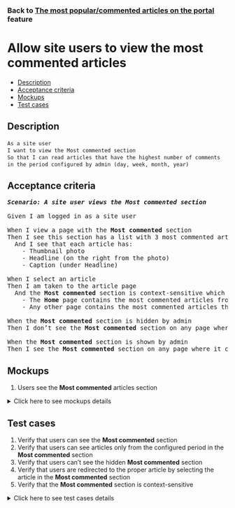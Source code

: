 ### Back to [The most popular/commented articles on the portal](../../) feature

# Allow site users to view the most commented articles

- [Description](#description)
- [Acceptance criteria](#acceptance-criteria)
- [Mockups](#mockups)
- [Test cases](#test-cases)

## Description

    As a site user 
    I want to view the Most commented section 
    So that I can read articles that have the highest number of comments in the period configured by admin (day, week, month, year)

## Acceptance criteria

<pre>
<b><i>Scenario: A site user views the Most commented section</i></b>

Given I am logged in as a site user

When I view a page with the <b>Most commented</b> section
Then I see this section has a list with 3 most commented articles (based on the number of comments in the configured period)
  And I see that each article has:
    - Thumbnail photo
    - Headline (on the right from the photo)
    - Caption (under Headline)

When I select an article
Then I am taken to the article page
  And the <b>Most commented</b> section is context-sensitive which means:
    - The <b>Home</b> page contains the most commented articles from the whole articles list
    - Any other page contains the most commented articles that belong to a category, conference, or team of the current page

When the <b>Most commented</b> section is hidden by admin
Then I don’t see the <b>Most commented</b> section on any page where it can be present

When the <b>Most commented</b> section is shown by admin
Then I see the <b>Most commented</b> section on any page where it can be present
</pre>

## Mockups

1. Users see the <b>Most commented</b> articles section

<details>
  <summary>Click here to see mockups details</summary>

**1. Users see the Most commented articles section:**

![Users see the Most commented articles section](/products/sport_news_portal/web_application_features/most_popular_and_commented/images/most_popular_commented.png)

</details>

## Test cases

1. Verify that users can see the <b>Most commented</b> section
2. Verify that users can see articles only from the configured period in the <b>Most commented</b> section
3. Verify that users can’t see the hidden <b>Most commented</b> section
4. Verify that users are redirected to the proper article by selecting the article in the <b>Most commented</b> section
5. Verify that the <b>Most commented</b> section is context-sensitive

<details>
  <summary>Click here to see test cases details</summary>

### **#1. Verify that users can see the Most commented section**

|Preconditions|Steps|Expected result
--------------|-----|----------
|- Admin shows the <b>Most commented</b> section</br>- Go to the Sports Hub home page</br>- Go to any page > <b>Most commented</b> section|1) On any page, examine the <b>Most commented</b> section|1) The <b>Most commented</b> section is shown and contains three most visited articles in the configured period|

### **#2. Verify that users can see articles only from the configured period in the Most commented section**

|Preconditions|Steps|Expected result
--------------|-----|----------
|- Admin configured <b>Day</b> period</br>- Go to the Sports Hub home page</br>- Go to any page > <b>Most commented</b> section|1) On any page, examine the <b>Most commented</b> section|1) The <b>Most commented</b> section is shown and contains three most visited articles on the last day|

### **#3. Verify that users can’t see the hidden Most commented section**

|Preconditions|Steps|Expected result
--------------|-----|----------
|- Admin hides <b>Most commented</b> section</br>- Go to the Sports Hub home page</br>- Go to any page where the <b>Most commented</b> section should be present|1) On any page, examine the <b>Most commented</b> section|1) The <b>Most commented</b> section is not shown|

### **#4. Verify that users are redirected to the proper article by selecting the article in the Most commented section**

|Preconditions|Steps|Expected result
--------------|-----|----------
|- Go to the Sports Hub home page</br>- Go to any page > <b>Most commented</b> section|1) Select any article|1) The user is redirected to the article page|

### **#5. Verify that the Most commented section is context-sensitive**

|Preconditions|Steps|Expected result
--------------|-----|----------
|- Go to the Sports Hub home page|1) Go through all pages within the <b>Most commented</b> section</br>2) Examine the <b>Most commented</b> section|2) Articles in the <b>Most commented</b> section change according to the visited page|
</details>
